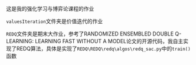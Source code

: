 这是我的强化学习与博弈论课程的作业

`valuesIteration`文件夹是价值迭代的作业

`REDQ`文件夹是期末大作业，参考了RANDOMIZED ENSEMBLED DOUBLE Q-LEARNING: LEARNING FAST WITHOUT A MODEL论文的开源代码，我自主实现了REDQ算法，具体是实现了`REDQ\REDQ\redq\algos\redq_sac.py`中的`train()`函数